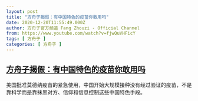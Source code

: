 ```yaml
---
layout: post
title: "方舟子揭假：有中国特色的疫苗你敢用吗"
date: 2020-12-20T11:55:49.000Z
author: 方舟子官方频道 Fang Zhouzi - Official Channel
from: https://www.youtube.com/watch?v=fjwQuVHFicY
tags: [ 方舟子 ]
categories: [ 方舟子 ]
---
```

<!--1608465349000-->
[方舟子揭假：有中国特色的疫苗你敢用吗](https://www.youtube.com/watch?v=fjwQuVHFicY)
------

<div>
美国批准莫德纳疫苗的紧急使用，中国开始大规模接种没有经过验证的疫苗，不是靠科学而是靠抹黑对方、信仰和信息控制这些中国特色手段。
</div>
